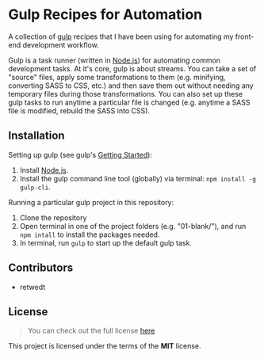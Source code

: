 # Gulp Recipes for Automation

A collection of [gulp](http://gulpjs.com/) recipes that I have been using for automating my front-end development workflow.  

Gulp is a task runner (written in [Node.js](https://nodejs.org/en/)) for automating common development tasks.  At it's core, gulp is about streams.  You can take a set of "source" files, apply some transformations to them (e.g. minifying, converting SASS to CSS, etc.) and then save them out without needing any temporary files during those transformations.  You can also set up these gulp tasks to run anytime a particular file is changed (e.g. anytime a SASS file is modified, rebuild the SASS into CSS).

## Installation

Setting up gulp (see gulp's [Getting Started](https://github.com/gulpjs/gulp/blob/master/docs/getting-started.md)):

1. Install [Node.js](https://nodejs.org/en/).
2. Install the gulp command line tool (globally) via terminal: `npm install -g gulp-cli`.

Running a particular gulp project in this repository:

1. Clone the repository
2. Open terminal in one of the project folders (e.g. "01-blank/"), and run `npm intall` to install the packages needed.
3. In terminal, run `gulp` to start up the default gulp task.

## Contributors

- retwedt

## License
>You can check out the full license [here](https://github.com/mikewesthad/emojify/blob/master/license.md)

This project is licensed under the terms of the **MIT** license.
